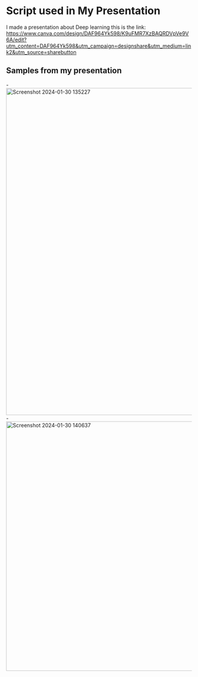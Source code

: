 
# Script used in My Presentation
 I made a presentation about Deep learning
 this is the link:
 https://www.canva.com/design/DAF964Yk598/K9uFMR7XzBAQRDVpVe9V6A/edit?utm_content=DAF964Yk598&utm_campaign=designshare&utm_medium=link2&utm_source=sharebutton

    
## Samples from my presentation

-<img width="889" alt="Screenshot 2024-01-30 135227" src="![image](https://github.com/omarAlharbi1/simple_CNN_for_CIPHAR10/assets/127057011/a42d67c1-2de2-40f9-acdc-61c6f558f288)">
-<img width="678" alt="Screenshot 2024-01-30 140637" src="![image](https://github.com/omarAlharbi1/simple_CNN_for_CIPHAR10/assets/127057011/65a5994b-8628-4994-96c5-dfa0759e42f3)
">
